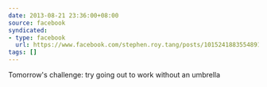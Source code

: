 ```yaml
---
date: 2013-08-21 23:36:00+08:00
source: facebook
syndicated:
- type: facebook
  url: https://www.facebook.com/stephen.roy.tang/posts/10152418835548912
tags: []
---
```


Tomorrow's challenge: try going out to work without an umbrella
